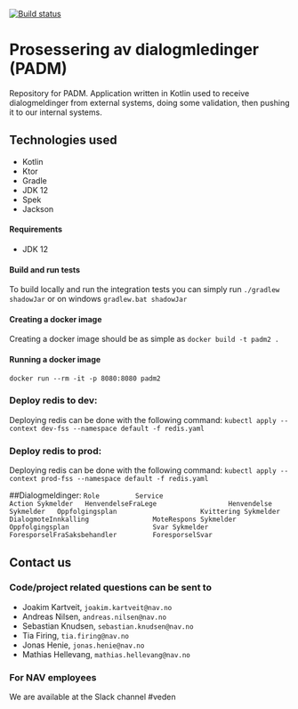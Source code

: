 [![Build status](https://github.com/navikt/padm2/workflows/Deploy%20to%20dev%20and%20prod/badge.svg)](https://github.com/navikt/padm2/workflows/Deploy%20to%20dev%20and%20prod/badge.svg)

# Prosessering av dialogmledinger (PADM)
Repository for PADM. Application written in Kotlin used to receive dialogmeldinger from external systems, doing some validation, then pushing it to our internal systems.


## Technologies used
* Kotlin
* Ktor
* Gradle
* JDK 12
* Spek
* Jackson

#### Requirements

* JDK 12


#### Build and run tests
To build locally and run the integration tests you can simply run `./gradlew shadowJar` or on windows 
`gradlew.bat shadowJar`

#### Creating a docker image
Creating a docker image should be as simple as `docker build -t padm2 .`

#### Running a docker image
`docker run --rm -it -p 8080:8080 padm2`

### Deploy redis to dev:
Deploying redis can be done with the following command:
`kubectl apply --context dev-fss --namespace default -f redis.yaml`

### Deploy redis to prod:
Deploying redis can be done with the following command:
`kubectl apply --context prod-fss --namespace default -f redis.yaml`


##Dialogmeldinger:
`Role         Service                            Action
Sykmelder	HenvendelseFraLege                  Henvendelse
Sykmelder	Oppfolgingsplan	                    Kvittering
Sykmelder	DialogmoteInnkalling	            MoteRespons
Sykmelder	Oppfolgingsplan		                Svar
Sykmelder	ForesporselFraSaksbehandler	        ForesporselSvar`


## Contact us
### Code/project related questions can be sent to
* Joakim Kartveit, `joakim.kartveit@nav.no`
* Andreas Nilsen, `andreas.nilsen@nav.no`
* Sebastian Knudsen, `sebastian.knudsen@nav.no`
* Tia Firing, `tia.firing@nav.no`
* Jonas Henie, `jonas.henie@nav.no`
* Mathias Hellevang, `mathias.hellevang@nav.no`

### For NAV employees
We are available at the Slack channel #veden
